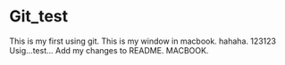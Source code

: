 # Git_test
This is my first using git. 
This is my window in macbook. 
hahaha. 
123123
Usig...test...
Add my changes to README.
MACBOOK.

